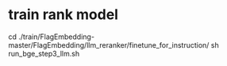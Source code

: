 # train rank model
cd ./train/FlagEmbedding-master/FlagEmbedding/llm_reranker/finetune_for_instruction/
sh run_bge_step3_llm.sh